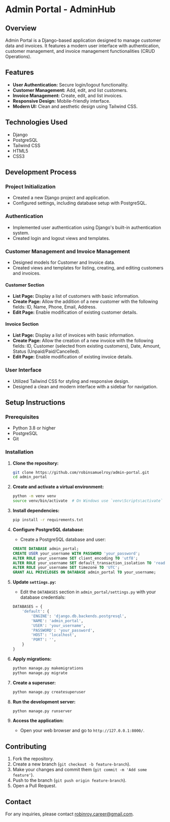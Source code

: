 # Admin Portal - AdminHub

## Overview
Admin Portal is a Django-based application designed to manage customer data and invoices. It features a modern user interface with authentication, customer management, and invoice management functionalities (CRUD Operations).

## Features
- **User Authentication:** Secure login/logout functionality.
- **Customer Management:** Add, edit, and list customers.
- **Invoice Management:** Create, edit, and list invoices.
- **Responsive Design:** Mobile-friendly interface.
- **Modern UI:** Clean and aesthetic design using Tailwind CSS.

## Technologies Used
- Django
- PostgreSQL
- Tailwind CSS
- HTML5
- CSS3

## Development Process

### Project Initialization
- Created a new Django project and application.
- Configured settings, including database setup with PostgreSQL.

### Authentication
- Implemented user authentication using Django's built-in authentication system.
- Created login and logout views and templates.

### Customer Management and Invoice Management
- Designed models for Customer and Invoice data.
- Created views and templates for listing, creating, and editing customers and invoices.

#### Customer Section
- **List Page:** Display a list of customers with basic information.
- **Create Page:** Allow the addition of a new customer with the following fields: ID, Name, Phone, Email, Address.
- **Edit Page:** Enable modification of existing customer details.

#### Invoice Section
- **List Page:** Display a list of invoices with basic information.
- **Create Page:** Allow the creation of a new invoice with the following fields: ID, Customer (selected from existing customers), Date, Amount, Status (Unpaid/Paid/Cancelled).
- **Edit Page:** Enable modification of existing invoice details.

### User Interface
- Utilized Tailwind CSS for styling and responsive design.
- Designed a clean and modern interface with a sidebar for navigation.

## Setup Instructions

### Prerequisites
- Python 3.8 or higher
- PostgreSQL
- Git

### Installation

1. **Clone the repository:**
    ```sh
    git clone https://github.com/robinsamuelroy/admin-portal.git
    cd admin_portal
    ```

2. **Create and activate a virtual environment:**
    ```sh
    python -m venv venv
    source venv/bin/activate  # On Windows use `venv\Scripts\activate`
    ```

3. **Install dependencies:**
    ```sh
    pip install -r requirements.txt
    ```

4. **Configure PostgreSQL database:**
    - Create a PostgreSQL database and user:
    ```sql
    CREATE DATABASE admin_portal;
    CREATE USER your_username WITH PASSWORD 'your_password';
    ALTER ROLE your_username SET client_encoding TO 'utf8';
    ALTER ROLE your_username SET default_transaction_isolation TO 'read committed';
    ALTER ROLE your_username SET timezone TO 'UTC';
    GRANT ALL PRIVILEGES ON DATABASE admin_portal TO your_username;
    ```

5. **Update `settings.py`:**
    - Edit the `DATABASES` section in `admin_portal/settings.py` with your database credentials:
    ```python
    DATABASES = {
        'default': {
            'ENGINE': 'django.db.backends.postgresql',
            'NAME': 'admin_portal',
            'USER': 'your_username',
            'PASSWORD': 'your_password',
            'HOST': 'localhost',
            'PORT': '',
        }
    }
    ```

6. **Apply migrations:**
    ```sh
    python manage.py makemigrations
    python manage.py migrate
    ```

7. **Create a superuser:**
    ```sh
    python manage.py createsuperuser
    ```

8. **Run the development server:**
    ```sh
    python manage.py runserver
    ```

9. **Access the application:**
    - Open your web browser and go to `http://127.0.0.1:8000/`.

## Contributing
1. Fork the repository.
2. Create a new branch (`git checkout -b feature-branch`).
3. Make your changes and commit them (`git commit -m 'Add some feature'`).
4. Push to the branch (`git push origin feature-branch`).
5. Open a Pull Request.

## Contact
For any inquiries, please contact robinroy.career@gmail.com.

